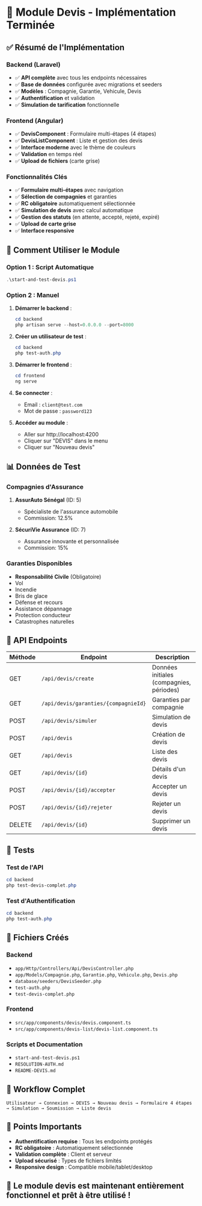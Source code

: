 # 🎉 Module Devis - Implémentation Terminée

## ✅ **Résumé de l'Implémentation**

### **Backend (Laravel)**
- ✅ **API complète** avec tous les endpoints nécessaires
- ✅ **Base de données** configurée avec migrations et seeders
- ✅ **Modèles** : Compagnie, Garantie, Vehicule, Devis
- ✅ **Authentification** et validation
- ✅ **Simulation de tarification** fonctionnelle

### **Frontend (Angular)**
- ✅ **DevisComponent** : Formulaire multi-étapes (4 étapes)
- ✅ **DevisListComponent** : Liste et gestion des devis
- ✅ **Interface moderne** avec le thème de couleurs
- ✅ **Validation** en temps réel
- ✅ **Upload de fichiers** (carte grise)

### **Fonctionnalités Clés**
- ✅ **Formulaire multi-étapes** avec navigation
- ✅ **Sélection de compagnies** et garanties
- ✅ **RC obligatoire** automatiquement sélectionnée
- ✅ **Simulation de devis** avec calcul automatique
- ✅ **Gestion des statuts** (en attente, accepté, rejeté, expiré)
- ✅ **Upload de carte grise**
- ✅ **Interface responsive**

## 🚀 **Comment Utiliser le Module**

### **Option 1 : Script Automatique**
```powershell
.\start-and-test-devis.ps1
```

### **Option 2 : Manuel**
1. **Démarrer le backend** :
   ```powershell
   cd backend
   php artisan serve --host=0.0.0.0 --port=8000
   ```

2. **Créer un utilisateur de test** :
   ```powershell
   cd backend
   php test-auth.php
   ```

3. **Démarrer le frontend** :
   ```powershell
   cd frontend
   ng serve
   ```

4. **Se connecter** :
   - Email : `client@test.com`
   - Mot de passe : `password123`

5. **Accéder au module** :
   - Aller sur http://localhost:4200
   - Cliquer sur "DEVIS" dans le menu
   - Cliquer sur "Nouveau devis"

## 📊 **Données de Test**

### **Compagnies d'Assurance**
1. **AssurAuto Sénégal** (ID: 5)
   - Spécialiste de l'assurance automobile
   - Commission: 12.5%

2. **SécuriVie Assurance** (ID: 7)
   - Assurance innovante et personnalisée
   - Commission: 15%

### **Garanties Disponibles**
- **Responsabilité Civile** (Obligatoire)
- Vol
- Incendie
- Bris de glace
- Défense et recours
- Assistance dépannage
- Protection conducteur
- Catastrophes naturelles

## 🔌 **API Endpoints**

| Méthode | Endpoint | Description |
|---------|----------|-------------|
| GET | `/api/devis/create` | Données initiales (compagnies, périodes) |
| GET | `/api/devis/garanties/{compagnieId}` | Garanties par compagnie |
| POST | `/api/devis/simuler` | Simulation de devis |
| POST | `/api/devis` | Création de devis |
| GET | `/api/devis` | Liste des devis |
| GET | `/api/devis/{id}` | Détails d'un devis |
| POST | `/api/devis/{id}/accepter` | Accepter un devis |
| POST | `/api/devis/{id}/rejeter` | Rejeter un devis |
| DELETE | `/api/devis/{id}` | Supprimer un devis |

## 🧪 **Tests**

### **Test de l'API**
```powershell
cd backend
php test-devis-complet.php
```

### **Test d'Authentification**
```powershell
cd backend
php test-auth.php
```

## 📁 **Fichiers Créés**

### **Backend**
- `app/Http/Controllers/Api/DevisController.php`
- `app/Models/Compagnie.php`, `Garantie.php`, `Vehicule.php`, `Devis.php`
- `database/seeders/DevisSeeder.php`
- `test-auth.php`
- `test-devis-complet.php`

### **Frontend**
- `src/app/components/devis/devis.component.ts`
- `src/app/components/devis-list/devis-list.component.ts`

### **Scripts et Documentation**
- `start-and-test-devis.ps1`
- `RESOLUTION-AUTH.md`
- `README-DEVIS.md`

## 🎯 **Workflow Complet**

```
Utilisateur → Connexion → DEVIS → Nouveau devis → Formulaire 4 étapes → Simulation → Soumission → Liste devis
```

## 🚨 **Points Importants**

- **Authentification requise** : Tous les endpoints protégés
- **RC obligatoire** : Automatiquement sélectionnée
- **Validation complète** : Client et serveur
- **Upload sécurisé** : Types de fichiers limités
- **Responsive design** : Compatible mobile/tablet/desktop

## 🎉 **Le module devis est maintenant entièrement fonctionnel et prêt à être utilisé !**



